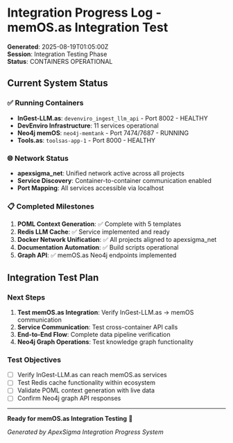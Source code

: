 # Integration Progress Log - memOS.as Integration Test

**Generated**: 2025-08-19T01:05:00Z  
**Session**: Integration Testing Phase  
**Status**: CONTAINERS OPERATIONAL

## Current System Status

### ✅ Running Containers
- **InGest-LLM.as**: `devenviro_ingest_llm_api` - Port 8002 - HEALTHY
- **DevEnviro Infrastructure**: 11 services operational
- **Neo4j memOS**: `neo4j-memtank` - Port 7474/7687 - RUNNING  
- **Tools.as**: `toolsas-app-1` - Port 8000 - HEALTHY

### 🌐 Network Status
- **apexsigma_net**: Unified network active across all projects
- **Service Discovery**: Container-to-container communication enabled
- **Port Mapping**: All services accessible via localhost

### 📋 Completed Milestones
1. **POML Context Generation**: ✅ Complete with 5 templates
2. **Redis LLM Cache**: ✅ Service implemented and ready
3. **Docker Network Unification**: ✅ All projects aligned to apexsigma_net
4. **Documentation Automation**: ✅ Build scripts operational
5. **Graph API**: ✅ memOS.as Neo4j endpoints implemented

## Integration Test Plan

### Next Steps
1. **Test memOS.as Integration**: Verify InGest-LLM.as → memOS communication
2. **Service Communication**: Test cross-container API calls
3. **End-to-End Flow**: Complete data pipeline verification
4. **Neo4j Graph Operations**: Test knowledge graph functionality

### Test Objectives
- [ ] Verify InGest-LLM.as can reach memOS.as services
- [ ] Test Redis cache functionality within ecosystem
- [ ] Validate POML context generation with live data
- [ ] Confirm Neo4j graph API responses

---

**Ready for memOS.as Integration Testing** 🚀

*Generated by ApexSigma Integration Progress System*